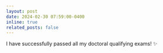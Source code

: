 ```yaml
---
layout: post
date: 2024-02-30 07:59:00-0400
inline: true
related_posts: false
---
```


I have successfully passed all my doctoral qualifying exams!  :sparkles: 
